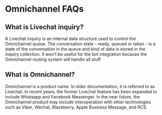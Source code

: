 # Omnichannel FAQs

## What is Livechat inquiry?

A Livechat inquiry is an internal data structure used to control the Omnichannel queue. The conversation state - ready, queued or taken - is a state of the conversation in the queue and kind of data is stored in the inquiry collection. It won’t be useful for the bot integration because the Omnichannel routing system will handle all stuff

## What is Omnichannel?

Omnichannel is a product name. In older documentation, it is referred to as Livechat. In recent years, the former Livechat feature has been expanded to include Whatsapp and Facebook Messenger. In the near future, the Omnichannel product may include interoperation with other technologies such as Viber, Wechat, Blackberry, Apple Business Message, and RCS.
